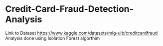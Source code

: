 # Credit-Card-Fraud-Detection-Analysis
Link to Dataset https://www.kaggle.com/datasets/mlg-ulb/creditcardfraud
Analysis done using Isolation Forest algorthim 
